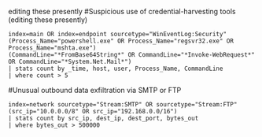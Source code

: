 editing these presently
#Suspicious use of credential-harvesting tools (editing these presently)
```spl
index=main OR index=endpoint sourcetype="WinEventLog:Security"
(Process_Name="powershell.exe" OR Process_Name="regsvr32.exe" OR Process_Name="mshta.exe")
(CommandLine="*FromBase64String*" OR CommandLine="*Invoke-WebRequest*" OR CommandLine="*System.Net.Mail*")
| stats count by _time, host, user, Process_Name, CommandLine
| where count > 5
```


#Unusual outbound data exfiltration via SMTP or FTP
```spl
index=network sourcetype="Stream:SMTP" OR sourcetype="Stream:FTP"
(src_ip="10.0.0.0/8" OR src_ip="192.168.0.0/16") 
| stats count by src_ip, dest_ip, dest_port, bytes_out
| where bytes_out > 500000
```
